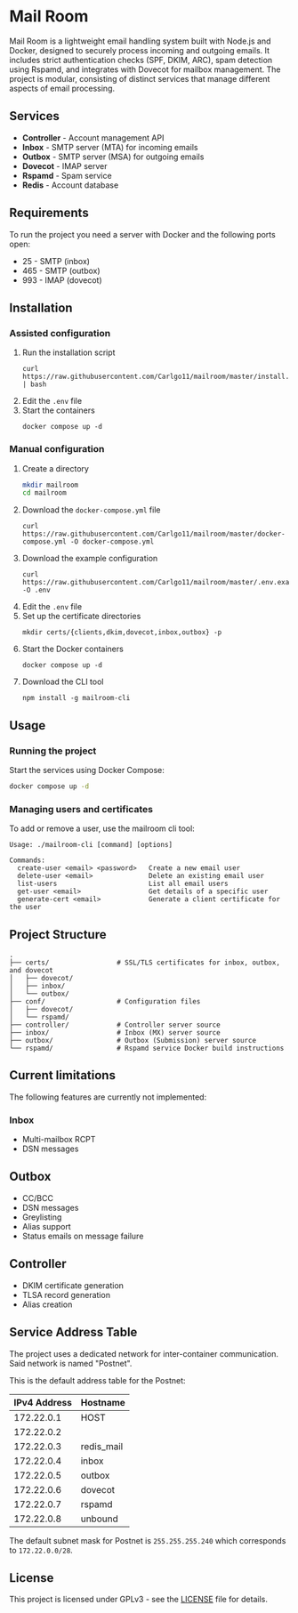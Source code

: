 # **Mail Room**

Mail Room is a lightweight email handling system built with Node.js and Docker, designed to securely process incoming and outgoing emails. It includes strict authentication checks (SPF, DKIM, ARC), spam detection using Rspamd, and integrates with Dovecot for mailbox management. The project is modular, consisting of distinct services that manage different aspects of email processing.

## Services

* __Controller__ - Account management API
* __Inbox__ - SMTP server (MTA) for incoming emails
* __Outbox__ - SMTP server (MSA) for outgoing emails
* __Dovecot__ - IMAP server
* __Rspamd__ - Spam service
* __Redis__ - Account database

## Requirements

To run the project you need a server with Docker and the following ports open:
- 25 - SMTP (inbox)
- 465 - SMTP (outbox)
- 993 - IMAP (dovecot)

## Installation

### Assisted configuration

1. Run the installation script
   ```shell
   curl https://raw.githubusercontent.com/Carlgo11/mailroom/master/install.sh | bash
   ```
2. Edit the `.env` file
3. Start the containers
   ```shell
   docker compose up -d
   ```

### Manual configuration

1. Create a directory
    ```bash
   mkdir mailroom
   cd mailroom
    ```
2. Download the `docker-compose.yml` file
   ```shell
   curl https://raw.githubusercontent.com/Carlgo11/mailroom/master/docker-compose.yml -O docker-compose.yml
   ```
3. Download the example configuration
   ```shell
   curl https://raw.githubusercontent.com/Carlgo11/mailroom/master/.env.example -O .env
   ```
4. Edit the `.env` file
5. Set up the certificate directories
   ```shell
   mkdir certs/{clients,dkim,dovecot,inbox,outbox} -p
   ```
6. Start the Docker containers
   ```shell
   docker compose up -d
   ```
7. Download the CLI tool
   ```shell
   npm install -g mailroom-cli
   ```

## Usage

### Running the project
Start the services using Docker Compose:
  ```bash
  docker compose up -d
  ```

### Managing users and certificates
To add or remove a user, use the mailroom cli tool:
   ```text
   Usage: ./mailroom-cli [command] [options]
   
   Commands:
     create-user <email> <password>   Create a new email user
     delete-user <email>              Delete an existing email user
     list-users                       List all email users
     get-user <email>                 Get details of a specific user
     generate-cert <email>            Generate a client certificate for the user
   ```

## Project Structure
  ```text
  .
  ├── certs/                 # SSL/TLS certificates for inbox, outbox, and dovecot
  │   ├── dovecot/
  │   ├── inbox/
  │   └── outbox/
  ├── conf/                  # Configuration files
  │   ├── dovecot/
  │   └── rspamd/
  ├── controller/            # Controller server source
  ├── inbox/                 # Inbox (MX) server source
  ├── outbox/                # Outbox (Submission) server source
  └── rspamd/                # Rspamd service Docker build instructions
  ```

## Current limitations
The following features are currently not implemented:
### Inbox
- Multi-mailbox RCPT
- DSN messages

## Outbox
- CC/BCC
- DSN messages
- Greylisting
- Alias support
- Status emails on message failure

## Controller
- DKIM certificate generation
- TLSA record generation
- Alias creation

## Service Address Table

The project uses a dedicated network for inter-container communication. Said network is named "Postnet".

This is the default address table for the Postnet:

| IPv4 Address | Hostname   |
|--------------|------------|
| 172.22.0.1   | HOST       |
| 172.22.0.2   |            |
| 172.22.0.3   | redis_mail |
| 172.22.0.4   | inbox      |
| 172.22.0.5   | outbox     |
| 172.22.0.6   | dovecot    |
| 172.22.0.7   | rspamd     |
| 172.22.0.8   | unbound    |

The default subnet mask for Postnet is `255.255.255.240` which corresponds to `172.22.0.0/28`.

## License

This project is licensed under GPLv3 - see the [LICENSE](/LICENSE) file for details.